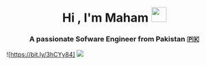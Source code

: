 <h1 align="center"><b>Hi , I'm Maham </b><img src="https://media.giphy.com/media/hvRJCLFzcasrR4ia7z/giphy.gif" width="35"></h1>

<h3 align="center">A passionate Sofware Engineer from Pakistan 🇵🇰</h3>

![https://bit.ly/3hCYy84]
![]([https://bit.ly/3hCYy84])

<!--START_SECTION:waka-->



<!--END_SECTION:waka-->


